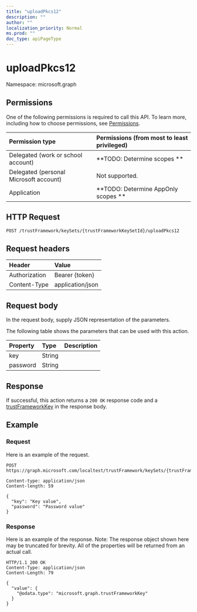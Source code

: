 ```yaml
---
title: "uploadPkcs12"
description: ""
author: ""
localization_priority: Normal
ms.prod: ""
doc_type: apiPageType
---
```


# uploadPkcs12

Namespace: microsoft.graph



## Permissions
One of the following permissions is required to call this API. To learn more, including how to choose permissions, see [Permissions](/concepts/permissions-reference.md).

|Permission type|Permissions (from most to least privileged)|
|:---|:---|
|Delegated (work or school account)|**TODO: Determine scopes **|
|Delegated (personal Microsoft account)|Not supported.|
|Application|**TODO: Determine AppOnly scopes **|

## HTTP Request
<!-- {
  "blockType": "ignored"
}
-->
``` http
POST /trustFramework/keySets/{trustFrameworkKeySetId}/uploadPkcs12
```

## Request headers
|Header|Value|
|:---|:---|
|Authorization|Bearer {token}|
|Content-Type|application/json|

## Request body
In the request body, supply JSON representation of the parameters.

The following table shows the parameters that can be used with this action.

|Property|Type|Description|
|:---|:---|:---|
|key|String||
|password|String||



## Response
If successful, this action returns a `200 OK` response code and a [trustFrameworkKey](../resources/trustframeworkkey.md) in the response body.

## Example

### Request
Here is an example of the request.
<!-- {
  "blockType": "request",
  "name": "trustframeworkkeyset_uploadpkcs12"
}
-->
``` http
POST https://graph.microsoft.com/localtest/trustFramework/keySets/{trustFrameworkKeySetId}/uploadPkcs12

Content-type: application/json
Content-length: 59

{
  "key": "Key value",
  "password": "Password value"
}
```

### Response
Here is an example of the response. Note: The response object shown here may be truncated for brevity. All of the properties will be returned from an actual call.
<!-- {
  "blockType": "response",
  "truncated": true,
  "@odata.type": "microsoft.graph.trustframeworkkey"
}
-->
``` http
HTTP/1.1 200 OK
Content-Type: application/json
Content-Length: 79

{
  "value": {
    "@odata.type": "microsoft.graph.trustFrameworkKey"
  }
}
```

